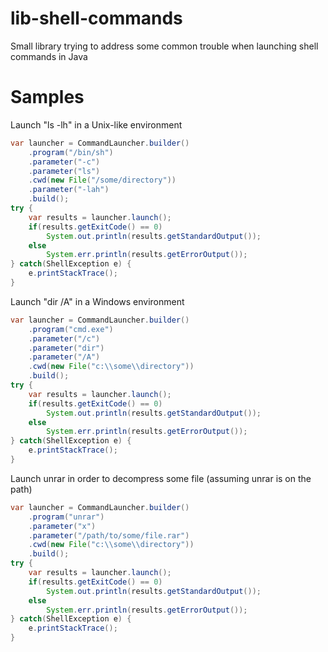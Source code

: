 # lib-shell-commands
Small library trying to address some common trouble when launching shell commands in Java

# Samples

Launch "ls -lh" in a Unix-like environment
```java
var launcher = CommandLauncher.builder()
    .program("/bin/sh")
    .parameter("-c")
    .parameter("ls")
    .cwd(new File("/some/directory"))
    .parameter("-lah")
    .build();
try {
    var results = launcher.launch();
    if(results.getExitCode() == 0)
        System.out.println(results.getStandardOutput());
    else
        System.err.println(results.getErrorOutput());
} catch(ShellException e) {
    e.printStackTrace();
}
```

Launch "dir /A" in a Windows environment
```java
var launcher = CommandLauncher.builder()
    .program("cmd.exe")
    .parameter("/c")
    .parameter("dir")
    .parameter("/A")
    .cwd(new File("c:\\some\\directory"))
    .build();
try {
    var results = launcher.launch();
    if(results.getExitCode() == 0)
        System.out.println(results.getStandardOutput());
    else
        System.err.println(results.getErrorOutput());
} catch(ShellException e) {
    e.printStackTrace();
}
```

Launch unrar in order to decompress some file (assuming unrar is on the path)
```java
var launcher = CommandLauncher.builder()
    .program("unrar")
    .parameter("x")
    .parameter("/path/to/some/file.rar")
    .cwd(new File("c:\\some\\directory"))
    .build();
try {
    var results = launcher.launch();
    if(results.getExitCode() == 0)
        System.out.println(results.getStandardOutput());
    else
        System.err.println(results.getErrorOutput());
} catch(ShellException e) {
    e.printStackTrace();
}
```